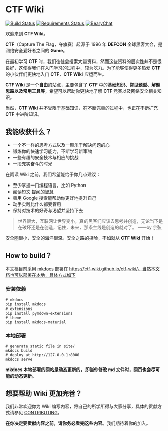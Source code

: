 
# CTF Wiki

[![Build Status](https://travis-ci.org/ctf-wiki/ctf-wiki.svg?branch=master)](https://travis-ci.org/ctf-wiki/ctf-wiki)
[![Requirements Status](https://requires.io/github/ctf-wiki/ctf-wiki/requirements.svg?branch=master)](https://requires.io/github/ctf-wiki/ctf-wiki/requirements/?branch=master)
[![BearyChat](https://img.shields.io/badge/bearychat-join_chat-green.svg)](https://ctf-wiki.bearychat.com)

欢迎来到 **CTF Wiki**。

**CTF**（Capture The Flag，夺旗赛）起源于 1996 年 **DEFCON** 全球黑客大会，是网络安全爱好者之间的 **Game**。

在最初学习 **CTF** 时，我们往往会搜索大量资料，然而这些资料的层次性并不是很良好，这使得我们在入门学习的过程中，较为吃力。为了能够使得更多热爱 **CTF** 的小伙伴们更快地入门 **CTF**，**CTF Wiki** 应运而生。

**CTF Wiki** 是一个**自由**的站点，主要包含了 **CTF** 中的**基础知识、常见题型、解题思路以及常用工具等**，希望可以帮助你更快地了解 **CTF** 竞赛以及网络安全相关知识。

当然，**CTF Wiki** 并不受限于基础知识，在不断完善的过程中，也正在不断扩充 **CTF** 中进阶知识。

## 我能收获什么？

* 一个不一样的思考方式以及一颗乐于解决问题的心
* 锻炼你的快速学习能力，不断学习新事物
* 一些有趣的安全技术与相应的挑战
* 一段充实奋斗的时光

在阅读 Wiki 之前，我们希望能给予你几点建议：

* 至少掌握一门编程语言，比如 Python
* 阅读短文 [提问的智慧](http://www.jianshu.com/p/60dd8e9cd12f)
* 善用 Google 搜索能帮助你更好地提升自己
* 动手实践比什么都要管用
* 保持对技术的好奇与渴望并坚持下去

> 世界很大，互联网让世界变小，真的黑客们应该去思考并创造，无论当下是在破坏还是在创造，记住，未来，那条主线是创造的就对了。 ——by 余弦

安全圈很小，安全的海洋很深。安全之路的探险，不如就从 **CTF Wiki** 开始！

## How to build？

本文档目前采用 [mkdocs](https://github.com/mkdocs/mkdocs) 部署在 https://ctf-wiki.github.io/ctf-wiki/。当然本文档也可以部署在本地，具体方式如下

### 安装依赖

```shell
# mkdocs
pip install mkdocs
# extensions
pip install pymdown-extensions
# theme
pip install mkdocs-material
```

### 本地部署

```shell
# generate static file in site/
mkdocs build
# deploy at http://127.0.0.1:8000
mkdocs serve
```

**mkdocs 本地部署的网站是动态更新的，即当你修改 md 文件时，网页也会尽可能的动态更新。**

## 想要帮助 Wiki 更加完善？

我们非常欢迎你为 Wiki 编写内容，将自己的所学所得与大家分享，具体的贡献方式请参见 [CONTRIBUTING](.github/CONTRIBUTING.md)。 

**在你决定要贡献内容之前，请你务必看完这些内容**。我们期待着你的加入。
